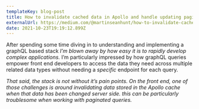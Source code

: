 ```yaml
---
templateKey: blog-post
title: How to invalidate cached data in Apollo and handle updating paginated queries
externalUrl: https://medium.com/@martinseanhunt/how-to-invalidate-cached-data-in-apollo-and-handle-updating-paginated-queries-379e4b9e4698
date: 2021-10-23T19:19:12.899Z
---
```

After spending some time diving in to understanding and implementing a graphQL based stack *I’m blown away by how easy it is to rapidly develop complex applications.* I’m particularly impressed by how graphQL queries empower front end developers to access the data they need across multiple related data types without needing a *specific* endpoint for each query.

*That said, the stack is not without it’s pain points. On the front end, one of those challenges is around invalidating data stored in the Apollo cache when that data has been changed server side. this can be particularly troublesome when working with paginated queries.*